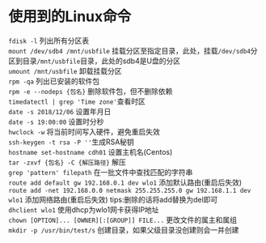 # 使用到的Linux命令

`fdisk -l` 列出所有分区表  
`mount /dev/sdb4 /mnt/usbfile` 挂载分区至指定目录，此处，挂载`/dev/sdb4`分区到目录`/mnt/usbfile`目录，此处的sdb4是U盘的分区  
`umount /mnt/usbfile` 卸载挂载分区  
`rpm -qa` 列出已安装的软件包  
`rpm -e --nodeps {包名}` 删除软件包，但不删除依赖  
`timedatectl | grep 'Time zone'`查看时区  
`date -s 2018/12/06` 设置年月日  
`date -s 19:00:00` 设置时分秒  
`hwclock -w` 将当前时间写入硬件，避免重启失效  
`ssh-keygen -t rsa -P ''`生成RSA秘钥  
`hostname set-hostname cdh01` 设置主机名(Centos)  
`tar -zxvf {包名} -C {解压路径}`  解压  
`grep 'pattern' filepath` 在一批文件中查找匹配的字符串  
`route add default gw 192.168.0.1 dev wlo1` 添加默认路由(重启后失效)  
`route add -net 192.168.0.0 netmask 255.255.255.0 gw 192.168.1.1 dev wlo1` 添加网络路由(重启后失效) tips:删除的话将add替换为del即可  
`dhclient wlo1` 使用dhcp为wlo1网卡获得IP地址  
`chown [OPTION]... [OWNER][:[GROUP]] FILE...` 更改文件的属主和属组  
`mkdir -p /usr/bin/test/s`  创建目录，如果父级目录没创建则会一并创建  
